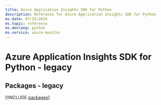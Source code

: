 ```yaml
---
title: Azure Application Insights SDK for Python
description: Reference for Azure Application Insights SDK for Python
ms.date: 07/25/2024
ms.topic: reference
ms.devlang: python
ms.service: azure-monitor
---
```

# Azure Application Insights SDK for Python - legacy
## Packages - legacy
[!INCLUDE [packages](application-insights-index.md)]